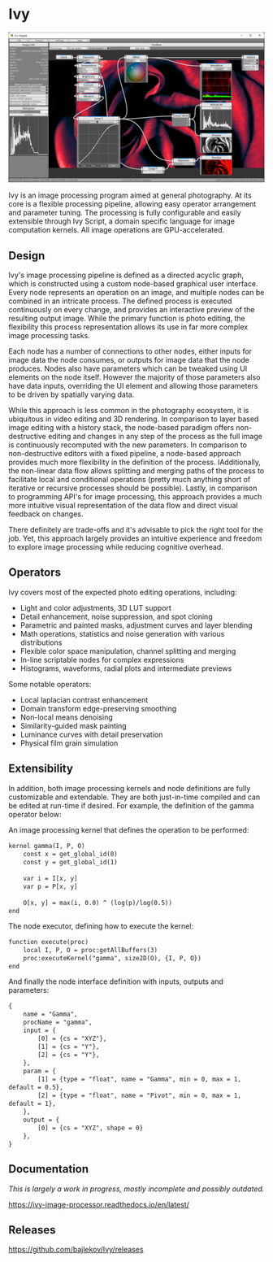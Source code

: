 # Ivy

![Ivy](https://raw.githubusercontent.com/bajlekov/Ivy/main/doc/source/preview.png)

Ivy is an image processing program aimed at general photography. At its core is a flexible processing pipeline, allowing easy operator arrangement and parameter tuning. The processing is fully configurable and easily extensible through Ivy Script, a domain specific language for image computation kernels. All image operations are GPU-accelerated.

## Design

Ivy's image processing pipeline is defined as a directed acyclic graph, which is constructed using a custom node-based graphical user interface. Every node represents an operation on an image, and multiple nodes can be combined in an intricate process. The defined process is executed continuously on every change, and provides an interactive preview of the resulting output image. While the primary function is photo editing, the flexibility this process representation allows its use in far more complex image processing tasks.

Each node has a number of connections to other nodes, either inputs for image data the node consumes, or outputs for image data that the node produces. Nodes also have parameters which can be tweaked using UI elements on the node itself. However the majority of those parameters also have data inputs, overriding the UI element and allowing those parameters to be driven by spatially varying data. 

While this approach is less common in the photography ecosystem, it is ubiquitous in video editing and 3D rendering. In comparison to layer based image editing with a history stack, the node-based paradigm offers non-destructive editing and changes in any step of the process as the full image is continuously recomputed with the new parameters. In comparison to non-destructive editors with a fixed pipeline, a node-based approach provides much more flexibility in the definition of the process. IAdditionally, the non-linear data flow allows splitting and merging paths of the process to facilitate local and conditional operations (pretty much anything short of iterative or recursive processes should be possible). Lastly, in comparison to programming API's for image processing, this approach provides a much more intuitive visual representation of the data flow and direct visual feedback on changes.

There definitely are trade-offs and it's advisable to pick the right tool for the job. Yet, this approach largely provides an intuitive experience and freedom to explore image processing while reducing cognitive overhead.

## Operators

Ivy covers most of the expected photo editing operations, including:  
* Light and color adjustments, 3D LUT support
* Detail enhancement, noise suppression, and spot cloning
* Parametric and painted masks, adjustment curves and layer blending
* Math operations, statistics and noise generation with various distributions
* Flexible color space manipulation, channel splitting and merging
* In-line scriptable nodes for complex expressions
* Histograms, waveforms, radial plots and intermediate previews

Some notable operators:
* Local laplacian contrast enhancement
* Domain transform edge-preserving smoothing
* Non-local means denoising
* Similarity-guided mask painting
* Luminance curves with detail preservation
* Physical film grain simulation

## Extensibility

In addition, both image processing kernels and node definitions are fully customizable and extendable. They are both just-in-time compiled and can be edited at run-time if desired. For example, the definition of the gamma operator below:

An image processing kernel that defines the operation to be performed:
```
kernel gamma(I, P, O)
	const x = get_global_id(0)
	const y = get_global_id(1)

	var i = I[x, y]
	var p = P[x, y]

	O[x, y] = max(i, 0.0) ^ (log(p)/log(0.5))
end
```

The node executor, defining how to execute the kernel:
```
function execute(proc)
	local I, P, O = proc:getAllBuffers(3)
	proc:executeKernel("gamma", size2D(O), {I, P, O})
end
```

And finally the node interface definition with inputs, outputs and parameters:
```
{
	name = "Gamma",
	procName = "gamma",
	input = {
		[0] = {cs = "XYZ"},
		[1] = {cs = "Y"},
		[2] = {cs = "Y"},
	},
	param = {
		[1] = {type = "float", name = "Gamma", min = 0, max = 1, default = 0.5},
		[2] = {type = "float", name = "Pivot", min = 0, max = 1, default = 1},
	},
	output = {
		[0] = {cs = "XYZ", shape = 0}
	},
}
```

## Documentation

*This is largely a work in progress, mostly incomplete and possibly outdated.*

<https://ivy-image-processor.readthedocs.io/en/latest/>

## Releases

<https://github.com/bajlekov/Ivy/releases>
